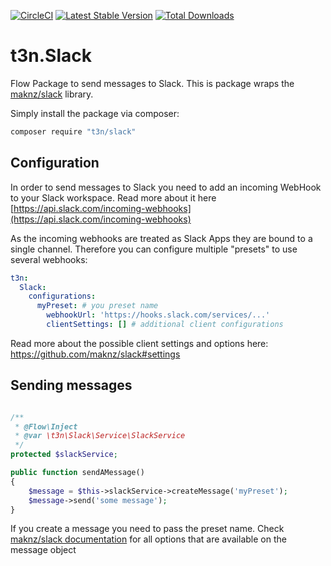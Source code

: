 [![CircleCI](https://circleci.com/gh/t3n/slack.svg?style=svg)](https://circleci.com/gh/t3n/graphql) [![Latest Stable Version](https://poser.pugx.org/t3n/slack/v/stable)](https://packagist.org/packages/t3n/graphql) [![Total Downloads](https://poser.pugx.org/t3n/slack/downloads)](https://packagist.org/packages/t3n/graphql)

# t3n.Slack

Flow Package to send messages to Slack. This is package wraps the [maknz/slack](https://github.com/maknz/slack) library.

Simply install the package via composer:

```bash
composer require "t3n/slack"
```

## Configuration

In order to send messages to Slack you need to add an incoming WebHook to your Slack workspace. Read more about it here [https://api.slack.com/incoming-webhooks](https://api.slack.com/incoming-webhooks)

As the incoming webhooks are treated as Slack Apps they are bound to a single channel. Therefore you can configure multiple "presets" to use several webhooks:

```yaml
t3n:
  Slack:
    configurations: 
      myPreset: # you preset name
        webhookUrl: 'https://hooks.slack.com/services/...'
        clientSettings: [] # additional client configurations
```

Read more about the possible client settings and options here: https://github.com/maknz/slack#settings

## Sending messages

```php

/**
 * @Flow\Inject
 * @var \t3n\Slack\Service\SlackService
 */
protected $slackService;

public function sendAMessage()
{
    $message = $this->slackService->createMessage('myPreset');
    $message->send('some message');
}
```

If you create a message you need to pass the preset name. Check [maknz/slack documentation](https://github.com/maknz/slack#sending-messages) for all options that are
available on the message object
